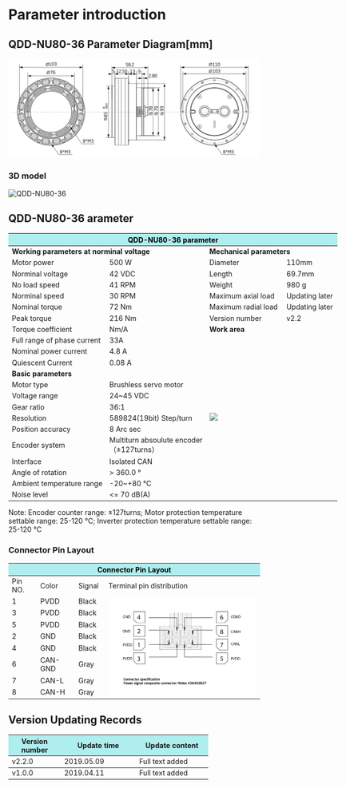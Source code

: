 # Parameter introduction 
## QDD-NU80-36 Parameter Diagram[mm]
![QDD-NU80-36]( ../img/Qdd_NU80_6三视图.png ) 
### 3D model 
![QDD-NU80-36](   )


## QDD-NU80-36 arameter
<table style="width:850px"><thead><tr><th colspan="4" style="background: PaleTurquoise; color: black;">QDD-NU80-36 parameter</th></tr></thead><tbody><tr><td colspan="2" width=60%><b>Working parameters at norminal voltage</b></td><td colspan="2" width=40%><b>Mechanical parameters</b></td></tr><tr><td>Motor power</td><td>500 W</td><td>Diameter</td><td>110mm</td></tr><tr><td>Norminal voltage</td><td>42 VDC</td><td>Length</td><td>69.7mm</td></tr><tr><td>No load speed</td><td>41 RPM</td><td>Weight</td><td>980 g</td></tr><tr><td>Norminal speed</td><td>30 RPM</td><td>Maximum axial load</td><td>Updating later</td></tr><tr><td>Nominal torque</td><td>72 Nm</td><td>Maximum radial load</td><td>Updating later</td></tr><tr><td>Peak torque</td><td>216 Nm</td><td>Version number</td><td>v2.2</td></tr><tr><td>Torque coefficient</td><td> Nm/A</td><td colspan="2"><b>Work area</b></td></tr><tr><td>Full range of phase current</td><td>33A</td><td colspan="2" rowspan="15"><img src="../img/QDD-NU80-36quxian.png" style="width:300px"></td></tr><tr><td>Nominal power current</td><td>4.8 A</td></tr><tr><td>Quiescent Current</td><td>0.08 A</td></tr><tr><td colspan="2"><b>Basic parameters</b></td></tr><tr><td>Motor type</td><td>
Brushless servo motor</td></tr><tr><td>Voltage range</td><td>24~45 VDC</td></tr><tr><td>Gear ratio</td><td>36:1</td></tr><tr><td>Resolution</td><td>589824(19bit) Step/turn</td></tr><tr><td>Position accuracy</td><td>8 Arc sec</td></tr><tr><td>Encoder system</td><td>Multiturn absoulute encoder</br>（±127turns）</td></tr><tr><td>Interface</td><td>Isolated CAN</td></tr><tr><td>Angle of rotation</td><td>> 360.0 °</td></tr><tr><td>Ambient temperature range</td><td>-20~+80 °C</td></tr><tr><td>Noise level</td><td><= 70 dB(A)</td></tr></tbody></table>


 Note: Encoder counter range: ±127turns; Motor protection temperature settable range: 25-120 °C; Inverter protection temperature settable range: 25-120 °C


### Connector Pin Layout
<table class="tableizer-table">
<thead><tr class="tableizer-firstrow"><th colspan="4" style="background: PaleTurquoise; color: black;width:800px">Connector Pin Layout</th></tr></thead><tbody><tr><td>Pin NO.</td><td>Color</td><td>Signal</td><td>Terminal pin distribution</td></tr><tr><td>1</td><td>PVDD</td><td>Black</td><td rowspan="9"><img src="../img/配线2-2.png" style="width:450px"></td></tr><tr><td>3</td><td>PVDD</td><td>Black</td></tr><tr><td>5</td><td>PVDD</td><td>Black</td></tr><tr><td>2</td><td>GND</td><td>Black</td></tr><tr><td>4</td><td>GND</td><td>Black</td></tr><tr><td>6</td><td>CAN-GND</td><td>Gray</td></tr><tr><td>7</td><td>CAN-L</td><td>Gray</td></tr><tr><td>8</td><td>CAN-H</td><td>Gray</td></tr></tbody></table>


## Version Updating Records


<table style="width:400px"><thead><tr style="background:PaleTurquoise"><th style="width:100px">Version number</th><th style="width:150px">Update time</th><th style="width:150px">Update content</th></tr></thead><tbody><tr><td>v2.2.0</td><td>2019.05.09</td><td>Full text added</th></tr></thead><tbody><tr><td>v1.0.0</td><td>2019.04.11</td><td>Full text added</td></tbody></table>
